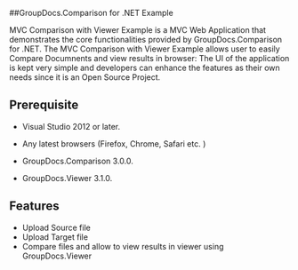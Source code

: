 ##GroupDocs.Comparison for .NET Example

MVC Comparison with Viewer Example is a MVC Web  Application that demonstrates the core functionalities provided by GroupDocs.Comparison for .NET.
The MVC Comparison with Viewer Example allows user to easily Compare Documnents and view results in browser: 
The UI of the application is kept very simple and developers can enhance the features as their own needs since it is an 
Open Source Project.



## Prerequisite

+ Visual Studio 2012 or later.


+ Any latest browsers (Firefox, Chrome, Safari etc. )

+ GroupDocs.Comparison 3.0.0.

+ GroupDocs.Viewer 3.1.0.

## Features 



+ Upload Source file
+ Upload Target file
+ Compare files and allow to view results in viewer using GroupDocs.Viewer
